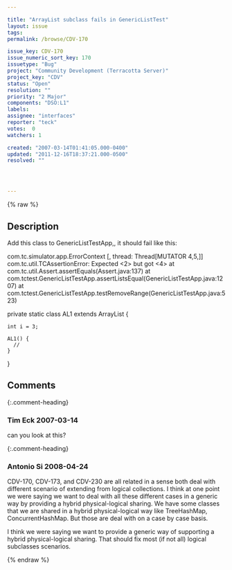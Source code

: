 ```yaml
---

title: "ArrayList subclass fails in GenericListTest"
layout: issue
tags: 
permalink: /browse/CDV-170

issue_key: CDV-170
issue_numeric_sort_key: 170
issuetype: "Bug"
project: "Community Development (Terracotta Server)"
project_key: "CDV"
status: "Open"
resolution: ""
priority: "2 Major"
components: "DSO:L1"
labels: 
assignee: "interfaces"
reporter: "teck"
votes:  0
watchers: 1

created: "2007-03-14T01:41:05.000-0400"
updated: "2011-12-16T18:37:21.000-0500"
resolved: ""




---
```


{% raw %}

## Description

<div markdown="1" class="description">

Add this class to GenericListTestApp,, it should fail like this:

com.tc.simulator.app.ErrorContext [, thread: Thread[MUTATOR 4,5,]]
com.tc.util.TCAssertionError: Expected <2> but got <4>
	at com.tc.util.Assert.assertEquals(Assert.java:137)
	at com.tctest.GenericListTestApp.assertListsEqual(GenericListTestApp.java:1207)
	at com.tctest.GenericListTestApp.testRemoveRange(GenericListTestApp.java:523)

private static class AL1 extends ArrayList \{

    int i = 3;

    AL1() {
      //
    }
  \}

</div>

## Comments


{:.comment-heading}
### **Tim Eck** <span class="date">2007-03-14</span>

<div markdown="1" class="comment">

can you look at this?

</div>


{:.comment-heading}
### **Antonio Si** <span class="date">2008-04-24</span>

<div markdown="1" class="comment">

CDV-170, CDV-173, and CDV-230 are all related in a sense both deal with different scenario of extending from logical collections. I think at one point we were saying we want to deal with all these different cases in a generic way by providing a hybrid physical-logical sharing. We have some classes that we are shared in a hybrid physical-logical way like TreeHashMap, ConcurrentHashMap. But those are deal with on a case by case basis.

I think we were saying we want to provide a generic way of supporting a hybrid physical-logical sharing. That should fix most (if not all)  logical subclasses scenarios.

</div>



{% endraw %}
